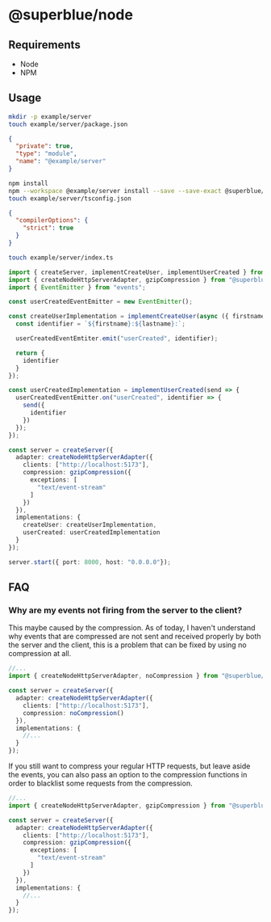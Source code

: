 # @superblue/node

## Requirements

- Node
- NPM

## Usage

```bash
mkdir -p example/server
touch example/server/package.json
```

```json
{
  "private": true,
  "type": "module",
  "name": "@example/server"
}
```

```bash
npm install
npm --workspace @example/server install --save --save-exact @superblue/node
touch example/server/tsconfig.json
```

```json
{
  "compilerOptions": {
    "strict": true
  }
}
```

```bash
touch example/server/index.ts
```

```typescript
import { createServer, implementCreateUser, implementUserCreated } from "@example/shared"
import { createNodeHttpServerAdapter, gzipCompression } from "@superblue/node";
import { EventEmitter } from "events";

const userCreatedEventEmitter = new EventEmitter();

const createUserImplementation = implementCreateUser(async ({ firstname, lastname }) => {
  const identifier = `${firstname}:${lastname}:`;

  userCreatedEventEmtiter.emit("userCreated", identifier);

  return {
    identifier
  }
});

const userCreatedImplementation = implementUserCreated(send => {
  userCreatedEventEmitter.on("userCreated", identifier => {
    send({
      identifier
    })
  });
});

const server = createServer({
  adapter: createNodeHttpServerAdapter({
    clients: ["http://localhost:5173"],
    compression: gzipCompression({
      exceptions: [
        "text/event-stream"
      ]
    })
  }),
  implementations: {
    createUser: createUserImplementation,
    userCreated: userCreatedImplementation
  }
});

server.start({ port: 8000, host: "0.0.0.0"});
```

## FAQ

### Why are my events not firing from the server to the client?

This maybe caused by the compression. As of today, I haven't understand why events that are compressed are not sent and received properly by both the server and the client, this is a problem that can be fixed by using no compression at all.

```typescript
//...
import { createNodeHttpServerAdapter, noCompression } from "@superblue/node";

const server = createServer({
  adapter: createNodeHttpServerAdapter({
    clients: ["http://localhost:5173"],
    compression: noCompression()
  }),
  implementations: {
    //...
  }
});
```

If you still want to compress your regular HTTP requests, but leave aside the events, you can also pass an option to the compression functions in order to blacklist some requests from the compression.

```typescript
//...
import { createNodeHttpServerAdapter, gzipCompression } from "@superblue/node";

const server = createServer({
  adapter: createNodeHttpServerAdapter({
    clients: ["http://localhost:5173"],
    compression: gzipCompression({
      exceptions: [
        "text/event-stream"
      ]
    })
  }),
  implementations: {
    //...
  }
});
```